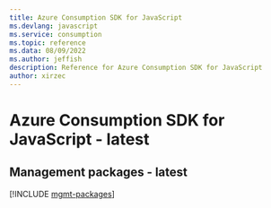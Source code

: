 ```yaml
---
title: Azure Consumption SDK for JavaScript
ms.devlang: javascript
ms.service: consumption
ms.topic: reference
ms.data: 08/09/2022
ms.author: jeffish
description: Reference for Azure Consumption SDK for JavaScript
author: xirzec
---
```

# Azure Consumption SDK for JavaScript - latest

## Management packages - latest
[!INCLUDE [mgmt-packages](consumption-mgmt-index.md)]